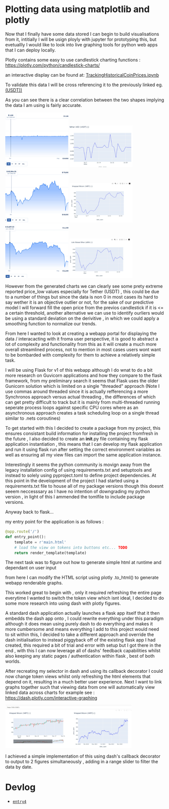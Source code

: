 # Plotting data using matplotlib and plotly


Now that I finally have some data stored I can begin to build visualisations from it, intitially I will be usign ployly with jupyter for prototyping this, but evetuallly I would like to look into live graphing tools for python web apps that I can deploy locally.

Plotly contains some easy to use candlestick charting functions :  https://plotly.com/python/candlestick-charts/

an interactive display can be found at: [TrackingHistoricalCoinPrices.ipynb](../../notebooks/TrackingHistoricalCoinPrices.ipynb)

To validate this data I will be cross referencing it to the previously linked eg. [(USDT))](https://coinranking.com/coin/HIVsRcGKkPFtW+tetherusd-usdt)

As you can see there is a clear correlation between the two shapes implying the data I am using is fairly accurate.
<div>
<img src="img/Tether%20USDT%20validation.jpg" alt="drawing" width="200" style='inline'/>
<img src="img/Tether USDT example.jpg" alt="drawing" width="200" style='inline'/>
<img src="img/Wrapped BTC validation.jpg" alt="drawing" width="200" style='inline'/>
<img src="img/Wrapped BTC example.jpg" alt="drawing" width="200" style='inline'/>
<img src="img/Lido Staked Ether validatio.jpg" alt="drawing" width="200" style='inline'/>
<img src="img/Lido Staked Ether example.jpg" alt="drawing" width="200" style='inline'/>
</div>


However from the generated charts we can clearly see some prety extreme reported price_low values especially for Tether (USDT) , this could be due to a number of things but since the data is non 0 in most cases its hard to say wether it is an objective outlier or not, for the sake of our predictive model I will forward fill the open price from the previos candlestick if it is <= a certain threshold, another alternative we can use to identify ourliers would be using a standard deviation on the derivitive , in which we could apply a smoothing function to normalize our trends.



From here I wanted to look at creating a webapp portal for displaying the data / interacacting with it froma user perspective, it is good to abstract a lot of complexity and functionality from this as it will create a much more overall streamlined process, not to mention in most cases users wont want to be bombarded with complexity for them to achieve a relatively simple task.

I will be using Flask for v1 of this webapp although I do wnat to do a bit more research on Guvicorn applications and how they compare to the flask framework, from my preliminary search it seems that Flask uses the older Gunicorn solution which is limited on a single "threaded" approach (Note I use commas around threaded since it is actually refferencing a more Synchronos approach versus actual threading , the differences of which can get pretty difficult to track but it is mainly from multi-threaded running seperate process loops against specific CPU cores where as an asynchronous approach creates a task scheduling loop on a single thread similar to .nets coroutines)


To get started with this I decided to create a package from my project, this ensures consistant build information for installing the project fromfresh in the future , I also decided to create an __init__.py file containing my flask application instantiation , this means that I can develop my flask application and run it using  flask run after setting the correct environment variables as well as ensuring all my view files can import the same application instance.

Interestingly it seems the python community is movign away from the legacy installation config of using requirements.txt and setuptools and instead to solely using pyproject.toml to define project dependencies. At this point in the development of the project I had started using a requirements.txt file to house all of my package versions though this doesnt seeem neccesssary as I have no intention of downgrading my python version , in light of this I ammended the tomlfile to include package versions.

Anyway back to flask...

my entry point for the application is as follows : 
```python
@app.route('/')
def entry_point():
    template = r'main.html'
    # load the view on tokens into buttons etc... TODO
    return render_template(template)
```

The next task was to figure  out how to generate simple html at runtime and dependant on user input

from here I can modify the HTML script using plotly .to_html() to generate webapp renderable graphs.

This worked great to begin with , only it required refreshing the entire page everytime I wanted to switch the token view which isnt ideal, I decided to do some  more research into using dash with plotly figures.

A standard dash application actually launches a flask app itself that it then embedds the dash app onto , I could rewrite everything under this paradigm although it does mean using purely dash to do everything and makes it more cumbersome and means everything I add to this project would need to sit within this, I decided to take a different approach and override the dash initialisation to instead piggyback off of the existing flask app I had created, this required a bit of trial and error with setup but I got there in the end , with this I can now leverage all of dashs' feedback capabilities whilst also keeping any static pages / authentication within flask , best of both worlds.

After recreating my selector in dash and using its callback decorator I could now change token views whilst only refreshing the html elements that depend on it, resulting in a much better user experience. Next I want to link graphs together such that viewing data from one will automatically view linked data across charts for example see : https://dash.plotly.com/interactive-graphing

<div>
<img src="img/dash_setup.jpg" alt="drawing" width="400" style='inline'/>
</div>

I achieved a simple implementation of this using dash's callback decorator to output to 2 figures simultaneously , adding in a range slider to filter the data by date.


# Devlog
- [`entry4`](/devlog/entry4.md)